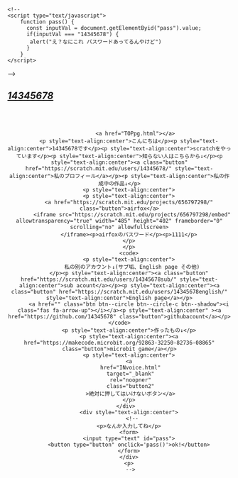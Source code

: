   <html lang="ja" dir="ltr">
  <head>

    <!--
    <script type="text/javascript">
        function pass() {
          const inputVal = document.getElementByid("pass").value;
          if(inputVal === "14345678") {
           alert("え？なにこれ パスワードあってるんやけど")
          }
        }
    </script>
   -->

   <meta charset="UTF-8">
   <meta name="viewport" content="width=device-width, initial-scale=1">
        <title>14345678toppage</title>
   <link rel="stylesheet" href="https://cdn.jsdelivr.net/npm/bulma@0.9.3/css/bulma.min.css">
  </head>
  <body>
    <section class="section">
    <div class="container">
    <p class="subtitle">
    <i><a href="TOPpg.html"><h1>14345678</h1></i></a>
    <font color="red">
      <div style="text-align:center">
   <!--
    <div style="text-align:center"><p>きょーの日付↓</p></div>
  -->
    <br>
    <br>
    <script type="text/javascript">
        let weekday= 0;
        myD=new Date();myYear=(myD.getYear()<2000)?1900+myD.getYear() : myD.getYear();
        myMonth=myD.getMonth()+1;
        myDay="" + myWeek[myD.getDay()] + "曜日 ";
        myTime=myD.getHours()+"時"+myD.getMinutes()+"分"+myD.getSeconds()+"秒";
        myMsg = myDate + myDay + myTime;
                 if ((myApp == "IE") && (myVer >= 4)){;
                 document.all("myIDdate").innerHTML = myMsg}else if ((myApp == "NN") && (myVer >= 4)) {;
                 document.layers["myIDdate"].document.open();
                 document.layers["myIDdate"].document.write(myMsg);
                 document.layers["myIDdate"].document.close();
                 myD=new Date();
                 myYear=(myD.getYear()<2000)?1900+myD.getYear() : myD.getYear();myMonth=myD.getMonth()+1;
                 myDate=myYear + "年" + myMonth + "月" + myD.getDate() + "日 ";
                 myDay="" + myWeek[myD.getDay()] + "曜日 ";
                 myTime=myD.getHours()+"時"+myD.getMinutes()+"分"+myD.getSeconds()+"秒";
                 myMsg = myDate + myDay + myTime if ((myApp == "IE") && (myVer >= 4)){;
                 document.all("myIDdate").innerHTML = myMsg;}else if ((myApp == "NN") && (myVer >= 4)) {;
                         document.layers["myIDdate"].document.open();document.layers["myIDdate"].document.write(myMsg)};
                         document.layers["myIDdate"].document.close()};
            </script>
            </font>
      
              <a href="TOPpg.html"></a>
          <p style="text-align:center">こんにちは</p><p style="text-align:center">14345678です</p><p style="text-align:center">scratchをやっています</p><p style="text-align:center">知らない人はこちらから↓</p><p style="text-align:center"><a class="button" href="https://scratch.mit.edu/users/14345678/" style="text-align:center">私のプロフィール</a></p><p style="text-align:center">私の作成中の作品↓</p>
          <p style="text-align:center">
          <p style="text-align:center">
          <a href="https://scratch.mit.edu/projects/656797298/" class="button">airfox</a>
            <iframe src="https://scratch.mit.edu/projects/656797298/embed" allowtransparency="true" width="485" height="402" frameborder="0" scrolling="no" allowfullscreen>
          </iframe><p>airfoxのパスワード</p><p>1111</p>
          </p>
          </p>
          <code>
          <p style="text-align:center">
            私の別のアカウント↓(サブ垢、English page その他)
          </p><p style="text-align:center"><a class="button" href="https://scratch.mit.edu/users/14345678sub/" style="text-align:center">sub acount</a></p><p style="text-align:center"><a class="button" href="https://scratch.mit.edu/users/14345678english/" style="text-align:center">English page</a></p>
          <a href="" class="btn btn--circle btn--circle-c btn--shadow"><i class="fas fa-arrow-up"></i></a><p style="text-align:center" ><a href="https://github.com/14345678" class="button">githubacount</a></p></code>
          <p style="text-align:center">作ったもの↓</p>
          <p style="text-align:center"><a href="https://makecode.microbit.org/92863-32250-82736-08865" class="button">microbit game</a></p>
          <p style="text-align:center">
          <a
           href="INvoice.html"
           target="_blank"
           rel="noopner"
           class="button2"
           >絶対に押してはいけないボタン</a>
          </p>
        </div>
          <div style="text-align:center">
            <!--
          <p>なんか入力してね</p>
          <form>
          <input type="text" id="pass">
          <button type="button" onclick='pass()'>ok!</button>
          </form>
          </div>
          <p>
           -->
